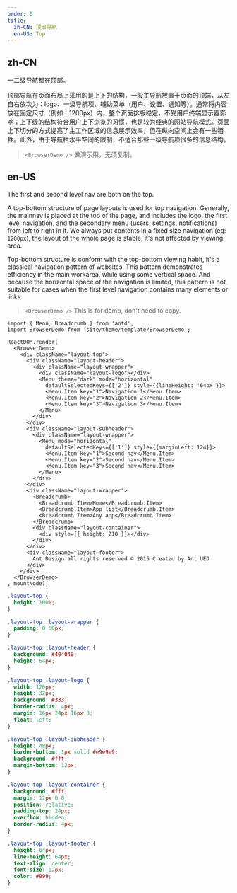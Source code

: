 ```yaml
---
order: 0
title: 
  zh-CN: 顶部导航
  en-US: Top
---
```

## zh-CN

一二级导航都在顶部。

顶部导航在页面布局上采用的是上下的结构，一般主导航放置于页面的顶端，从左自右依次为：logo、一级导航项、辅助菜单（用户、设置、通知等）。通常将内容放在固定尺寸（例如：1200px）内，整个页面排版稳定，不受用户终端显示器影响；上下级的结构符合用户上下浏览的习惯，也是较为经典的网站导航模式。页面上下切分的方式提高了主工作区域的信息展示效率，但在纵向空间上会有一些牺牲。此外，由于导航栏水平空间的限制，不适合那些一级导航项很多的信息结构。

> `<BrowserDemo />` 做演示用，无须复制。

## en-US

The first and second level nav are both on the top.

A top-bottom structure of page layouts is used for top navigation. Generally, the mainnav is placed at the top of the page, and includes the logo, the first level navigation, and the secondary menu (users, settings, notifications) from left to right in it. 
We always put contents in a fixed size navigation (eg: `1200px`), the layout of the whole page is stable, it's not affected by viewing area.

Top-bottom structure is conform with the top-bottom viewing habit, it's a classical navigation pattern of websites. This pattern demonstrates efficiency in the main workarea, while using some vertical space. And because the horizontal space of the navigation is limited, this pattern is not suitable for cases when the first level navigation contains many elements or links.

> `<BrowserDemo />` This is for demo, don't need to copy.

````__react
import { Menu, Breadcrumb } from 'antd';
import BrowserDemo from 'site/theme/template/BrowserDemo';

ReactDOM.render(
  <BrowserDemo>
    <div className="layout-top">
      <div className="layout-header">
        <div className="layout-wrapper">
          <div className="layout-logo"></div>
          <Menu theme="dark" mode="horizontal"
            defaultSelectedKeys={['2']} style={{lineHeight: '64px'}}>
            <Menu.Item key="1">Navigation 1</Menu.Item>
            <Menu.Item key="2">Navigation 2</Menu.Item>
            <Menu.Item key="3">Navigation 3</Menu.Item>
          </Menu>
        </div>
      </div>
      <div className="layout-subheader">
        <div className="layout-wrapper">
          <Menu mode="horizontal"
            defaultSelectedKeys={['1']} style={{marginLeft: 124}}>
            <Menu.Item key="1">Second nav</Menu.Item>
            <Menu.Item key="2">Second nav</Menu.Item>
            <Menu.Item key="3">Second nav</Menu.Item>
          </Menu>
        </div>
      </div>
      <div className="layout-wrapper">
        <Breadcrumb>
          <Breadcrumb.Item>Home</Breadcrumb.Item>
          <Breadcrumb.Item>App list</Breadcrumb.Item>
          <Breadcrumb.Item>Any app</Breadcrumb.Item>
        </Breadcrumb>
        <div className="layout-container">
          <div style={{ height: 210 }}></div>
        </div>
      </div>
      <div className="layout-footer">
        Ant Design all rights reserved © 2015 Created by Ant UED
      </div>
    </div>
  </BrowserDemo>
, mountNode);
````

````css
.layout-top {
  height: 100%;
}

.layout-top .layout-wrapper {
  padding: 0 50px;
}

.layout-top .layout-header {
  background: #404040;
  height: 64px;
}

.layout-top .layout-logo {
  width: 120px;
  height: 32px;
  background: #333;
  border-radius: 4px;
  margin: 16px 24px 16px 0;
  float: left;
}

.layout-top .layout-subheader {
  height: 48px;
  border-bottom: 1px solid #e9e9e9;
  background: #fff;
  margin-bottom: 12px;
}

.layout-top .layout-container {
  background: #fff;
  margin: 12px 0 0;
  position: relative;
  padding-top: 24px;
  overflow: hidden;
  border-radius: 4px;
}

.layout-top .layout-footer {
  height: 64px;
  line-height: 64px;
  text-align: center;
  font-size: 12px;
  color: #999;
}
````
